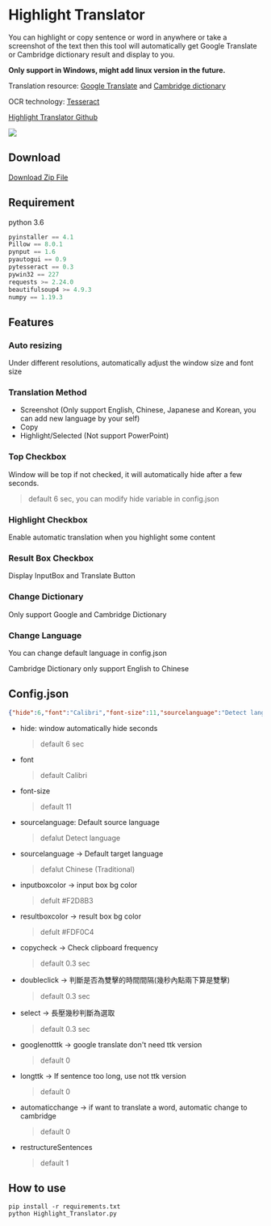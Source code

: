 # Highlight Translator
You can highlight or copy sentence or word in anywhere or take a screenshot of the text then this tool will automatically get Google Translate or Cambridge dictionary result and display to you.

**Only support in Windows, might add linux version in the future.**


Translation resource: [Google Translate](https://translate.google.com.tw) and [Cambridge dictionary](https://dictionary.cambridge.org)

OCR technology: [Tesseract](https://github.com/tesseract-ocr/tesseract)

[Highlight Translator Github](https://github.com/Coolshanlan/Copy-Translator)

![](https://github.com/Coolshanlan/Highlight-Translator/blob/master/image/demo.gif)
## Download
[Download Zip File](https://bit.ly/2VNK7A7)

## Requirement
python 3.6
``` python
pyinstaller == 4.1
Pillow == 8.0.1
pynput == 1.6
pyautogui == 0.9
pytesseract == 0.3
pywin32 == 227
requests >= 2.24.0
beautifulsoup4 >= 4.9.3
numpy == 1.19.3
```

## Features
### Auto resizing
Under different resolutions, automatically adjust the window size and font size
### Translation Method
- Screenshot (Only support English, Chinese, Japanese and Korean, you can add new language by your self)
- Copy
- Highlight/Selected (Not support PowerPoint)
### Top Checkbox
Window will be top
if not checked, it will automatically hide after a few seconds.
> default 6 sec, you can modify hide variable in config.json
### Highlight Checkbox
Enable automatic translation when you highlight some content
### Result Box Checkbox
Display InputBox and Translate Button
### Change Dictionary
Only support Google and Cambridge Dictionary
### Change Language
You can change default language in config.json

Cambridge Dictionary only support English to Chinese


## Config.json
``` json
{"hide":6,"font":"Calibri","font-size":11,"sourcelanguage":"Detect language","targetlanguage":"Chinese (Traditional)","inputboxcolor":"#F2D8B3","resultboxcolor":"#FDF0C4","copycheck":0.3,"doubleclick":0.3,"select":0.3,"googlenotttk":0,"longttk":0,"automaticchange":0,"restructureSentences":1}
```
- hide: window automatically hide seconds
  > default 6 sec
- font
  > default Calibri
- font-size
  > default 11
- sourcelanguage: Default source language
  > defalut Detect language
- sourcelanguage -> Default target language
  > defalut Chinese (Traditional)
- inputboxcolor -> input box bg color
  > defult #F2D8B3
- resultboxcolor -> result box bg color
  > defult #FDF0C4
- copycheck -> Check clipboard frequency
  > default 0.3 sec
- doubleclick -> 判斷是否為雙擊的時間間隔(幾秒內點兩下算是雙擊)
  > default 0.3 sec
- select -> 長壓幾秒判斷為選取
  > default 0.3 sec
- googlenotttk -> google translate don't need ttk version
  > default 0
- longttk -> If sentence too long, use not ttk version
  > default 0
- automaticchange -> if want to translate a word, automatic change to cambridge
  > default 0
- restructureSentences
  > default 1

## How to use
```
pip install -r requirements.txt
python Highlight_Translator.py
```
